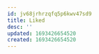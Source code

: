 ```yaml
---
id: jv68jrhrzqfq5p6kwv47sd9
title: Liked
desc: ''
updated: 1693426654520
created: 1693426654520
---
```

